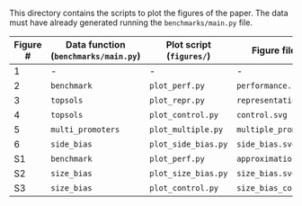 This directory contains the scripts to plot the figures of the paper.
The data must have already generated running the `benchmarks/main.py` file.

| Figure # | Data function (`benchmarks/main.py`) | Plot script (`figures/`) | Figure file name |
|---|---|---|---|
| 1 | - | - | - |
| 2 | `benchmark` | `plot_perf.py` | `performance.svg` |
| 3 | `topsols` | `plot_repr.py` | `representation.svg` |
| 4 | `topsols` | `plot_control.py` | `control.svg` |
| 5 | `multi_promoters` | `plot_multiple.py` | `multiple_promoters.svg`
| 6 | `side_bias` | `plot_side_bias.py` | `side_bias.svg`
| S1 | `benchmark` | `plot_perf.py` | `approximation.svg` |
| S2 | `size_bias` | `plot_size_bias.py` | `size_bias.svg` |
| S3 | `size_bias` | `plot_control.py` | `size_bias_control.svg` |

